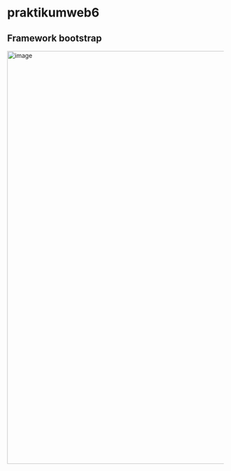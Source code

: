 # praktikumweb6
## Framework bootstrap

<img width="958" alt="image" src="https://github.com/Agussetiaa/praktikumweb6/assets/115542822/02814450-3ae8-4f05-b54d-e7d5372a47d8">
